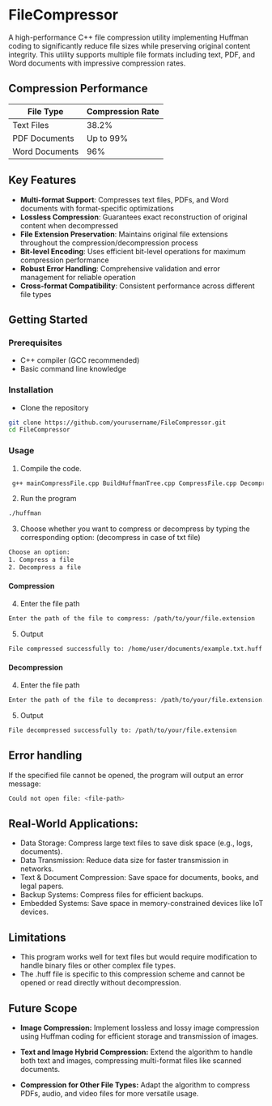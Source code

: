 # FileCompressor

A high-performance C++ file compression utility implementing Huffman coding to significantly reduce file sizes while preserving original content integrity. This utility supports multiple file formats including text, PDF, and Word documents with impressive compression rates.

## Compression Performance

| File Type        | Compression Rate |
|------------------|------------------|
| Text Files       | 38.2%            |
| PDF Documents    | Up to 99%        |
| Word Documents   | 96%              |

## Key Features

- **Multi-format Support**: Compresses text files, PDFs, and Word documents with format-specific optimizations
- **Lossless Compression**: Guarantees exact reconstruction of original content when decompressed
- **File Extension Preservation**: Maintains original file extensions throughout the compression/decompression process
- **Bit-level Encoding**: Uses efficient bit-level operations for maximum compression performance
- **Robust Error Handling**: Comprehensive validation and error management for reliable operation
- **Cross-format Compatibility**: Consistent performance across different file types

## Getting Started

### Prerequisites

- C++ compiler (GCC recommended)
- Basic command line knowledge

### Installation

- Clone the repository
```bash
git clone https://github.com/yourusername/FileCompressor.git
cd FileCompressor
```

### Usage

1. Compile the code.
```bash
 g++ mainCompressFile.cpp BuildHuffmanTree.cpp CompressFile.cpp DecompressFile.cpp GenerateCode.cpp -o huffman
```

2. Run the program
```bash
./huffman
```

3. Choose whether you want to compress or decompress by typing the corresponding option: (decompress in case of txt file)
 ```bash
Choose an option:
1. Compress a file
2. Decompress a file
```

#### Compression
4. Enter the file path
```bash
Enter the path of the file to compress: /path/to/your/file.extension
```

5. Output
```bash
File compressed successfully to: /home/user/documents/example.txt.huff
```

#### Decompression
4. Enter the file path
```bash
Enter the path of the file to decompress: /path/to/your/file.extension.huff
```

5. Output
```bash
File decompressed successfully to: /path/to/your/file.extension
```


## Error handling

If the specified file cannot be opened, the program will output an error message:
```bash
Could not open file: <file-path>
```


## Real-World Applications:

- Data Storage: Compress large text files to save disk space (e.g., logs, documents).
- Data Transmission: Reduce data size for faster transmission in networks.
- Text & Document Compression: Save space for documents, books, and legal papers.
- Backup Systems: Compress files for efficient backups.
- Embedded Systems: Save space in memory-constrained devices like IoT devices.
## Limitations

- This program works well for text files but would require modification to handle binary files or other complex file types.
- The .huff file is specific to this compression scheme and cannot be opened or read directly without decompression.
## Future Scope


- **Image Compression:**
Implement lossless and lossy image compression using Huffman coding for efficient storage and transmission of images.
- **Text and Image Hybrid Compression:**
Extend the algorithm to handle both text and images, compressing multi-format files like scanned documents.

- **Compression for Other File Types:**
Adapt the algorithm to compress PDFs, audio, and video files for more versatile usage.
